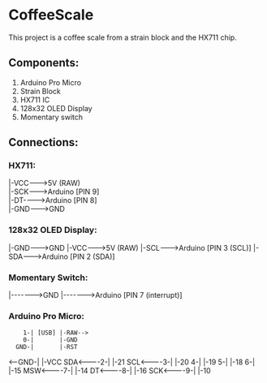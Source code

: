 # CoffeeScale

This project is a coffee scale from a strain block and the HX711 chip.

## Components:

1. Arduino Pro Micro
2. Strain Block
3. HX711 IC
4. 128x32 OLED Display
5. Momentary switch

## Connections:

### HX711:

|-VCC--->5V (RAW) <br />
|-SCK--->Arduino [PIN 9] <br />
|-DT---->Arduino [PIN 8] <br />
|-GND--->GND <br />

### 128x32 OLED Display:

|-GND--->GND
|-VCC--->5V (RAW)
|-SCL--->Arduino [PIN 3 (SCL)]
|-SDA--->Arduino [PIN 2 (SDA)]

### Momentary Switch:

|------->GND
|------->Arduino [PIN 7 (interrupt)]

### Arduino Pro Micro:

        1-| [USB] |-RAW-->
        0-|       |-GND
      GND-|       |-RST
   <--GND-|       |-VCC
SDA<----2-|       |-21
SCL<----3-|       |-20
        4-|       |-19
        5-|       |-18
        6-|       |-15
MSW<----7-|       |-14
 DT<----8-|       |-16
SCK<----9-|       |-10

